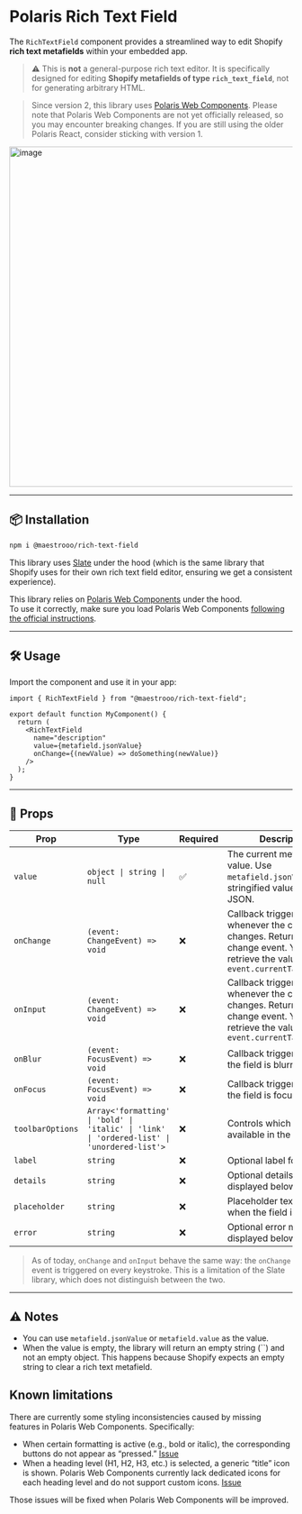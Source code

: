 # Polaris Rich Text Field

The `RichTextField` component provides a streamlined way to edit Shopify **rich text metafields** within your embedded app.

> ⚠️ This is **not** a general-purpose rich text editor. It is specifically designed for editing **Shopify metafields of type `rich_text_field`**, not for generating arbitrary HTML.

> Since version 2, this library uses [Polaris Web Components](https://shopify.dev/docs/api/app-home). Please note that Polaris Web Components are not yet officially released, so you may encounter breaking changes. If you are still using the older Polaris React, consider sticking with version 1.


<img width="604" alt="image" src="https://github.com/user-attachments/assets/e0ac6b15-61c9-4444-aef9-a7270d266199" />

---

## 📦 Installation

```bash
npm i @maestrooo/rich-text-field
```

This library uses [Slate](https://www.slatejs.org) under the hood (which is the same library that Shopify uses for their own rich text field editor, ensuring we get a consistent experience).

This library relies on [Polaris Web Components](https://shopify.dev/docs/api/app-home) under the hood.  
To use it correctly, make sure you load Polaris Web Components [following the official instructions](https://shopify.dev/docs/api/app-home#getting-started).

---

## 🛠️ Usage

Import the component and use it in your app:

```tsx
import { RichTextField } from "@maestrooo/rich-text-field";

export default function MyComponent() {
  return (
    <RichTextField 
      name="description"
      value={metafield.jsonValue} 
      onChange={(newValue) => doSomething(newValue)} 
    />
  );
}
```

---

## 🧾 Props

| Prop            | Type                                                                 | Required | Description                                                                 |
|-----------------|----------------------------------------------------------------------|----------|-----------------------------------------------------------------------------|
| `value`         | `object \| string \| null`                                           | ✅       | The current metafield value. Use `metafield.jsonValue` or a stringified value of the JSON. |
| `onChange`      | `(event: ChangeEvent) => void`                                  | ❌       | Callback triggered whenever the content changes. Returns a change event. You can retrieve the value using `event.currentTarget.value` |
| `onInput`      | `(event: ChangeEvent) => void`                                  | ❌       | Callback triggered whenever the content changes. Returns a change event. You can retrieve the value using `event.currentTarget.value` |
| `onBlur`      | `(event: FocusEvent) => void`                                  | ❌       | Callback triggered when the field is blurred |
| `onFocus`      | `(event: FocusEvent) => void`                                  | ❌       | Callback triggered when the field is focused |
| `toolbarOptions`| `Array<'formatting' \| 'bold' \| 'italic' \| 'link' \| 'ordered-list' \| 'unordered-list'>` | ❌       | Controls which tools are available in the toolbar.                         |
| `label`         | `string`                                                             | ❌       | Optional label for the field.                                              |
| `details`      | `string`                                                             | ❌       | Optional details text displayed below the field.                              |
| `placeholder`   | `string`                                                             | ❌       | Placeholder text shown when the field is empty.                            |
| `error`         | `string`                                                             | ❌       | Optional error message displayed below the field.                          |

> As of today, `onChange` and `onInput` behave the same way: the `onChange` event is triggered on every keystroke. This is a limitation of the Slate library, which does not distinguish between the two.

---

## ⚠️ Notes

- You can use `metafield.jsonValue` or `metafield.value` as the value.
- When the value is empty, the library will return an empty string (``) and not an empty object. This happens because Shopify expects an empty string to clear a rich text metafield.

## Known limitations

There are currently some styling inconsistencies caused by missing features in Polaris Web Components. Specifically:

- When certain formatting is active (e.g., bold or italic), the corresponding buttons do not appear as “pressed.” [Issue](https://community.shopify.dev/t/adding-a-pressed-prop-for-buttons/21786)  
- When a heading level (H1, H2, H3, etc.) is selected, a generic “title” icon is shown. Polaris Web Components currently lack dedicated icons for each heading level and do not support custom icons. [Issue](https://community.shopify.dev/t/adding-new-icons/21788)

Those issues will be fixed when Polaris Web Components will be improved.